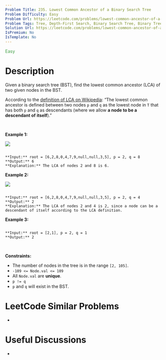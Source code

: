 ```yaml
---
Problem Title: 235. Lowest Common Ancestor of a Binary Search Tree
Problem Difficulty: Easy
Problem Url: https://leetcode.com/problems/lowest-common-ancestor-of-a-binary-search-tree/
Problem Tags: Tree, Depth-First Search, Binary Search Tree, Binary Tree
Solution Url: https://leetcode.com/problems/lowest-common-ancestor-of-a-binary-search-tree/solution/
IsPremium: No
IsTemplate: No
---
```


<span style="color: rgb(67, 160, 71);">Easy</span>

# Description

Given a binary search tree (BST), find the lowest common ancestor (LCA) of two given nodes in the BST.


According to the [definition of LCA on Wikipedia](https://en.wikipedia.org/wiki/Lowest_common_ancestor): “The lowest common ancestor is defined between two nodes `p` and `q` as the lowest node in `T` that has both `p` and `q` as descendants (where we allow **a node to be a descendant of itself**).”


 


**Example 1:**


![](https://assets.leetcode.com/uploads/2018/12/14/binarysearchtree_improved.png)

```

**Input:** root = [6,2,8,0,4,7,9,null,null,3,5], p = 2, q = 8
**Output:** 6
**Explanation:** The LCA of nodes 2 and 8 is 6.

```

**Example 2:**


![](https://assets.leetcode.com/uploads/2018/12/14/binarysearchtree_improved.png)

```

**Input:** root = [6,2,8,0,4,7,9,null,null,3,5], p = 2, q = 4
**Output:** 2
**Explanation:** The LCA of nodes 2 and 4 is 2, since a node can be a descendant of itself according to the LCA definition.

```

**Example 3:**



```

**Input:** root = [2,1], p = 2, q = 1
**Output:** 2

```

 


**Constraints:**


* The number of nodes in the tree is in the range `[2, 105]`.
* `-109 <= Node.val <= 109`
* All `Node.val` are **unique**.
* `p != q`
* `p` and `q` will exist in the BST.




# LeetCode Similar Problems

- []()

# Useful Discussions

- []()
